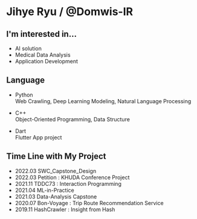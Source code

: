 # Jihye Ryu / @Domwis-IR

## I'm interested in... 
- AI solution  
- Medical Data Analysis  
- Application Development  

## Language 
- Python  
    Web Crawling, Deep Learning Modeling, Natural Language Processing
    
- C++  
    Object-Oriented Programming, Data Structure
    
- Dart  
    Flutter App project

## Time Line with My Project
- 2022.03 SWC_Capstone_Design  
- 2022.03 Petition : KHUDA Conference Project  
- 2021.11 TDDC73 : Interaction Programming  
- 2021.04 ML-in-Practice 
- 2021.03 Data-Analysis Capstone  
- 2020.07 Bon-Voyage : Trip Route Recommendation Service
- 2019.11 HashCrawler : Insight from Hash

<!--
## Likes
MARVEL, EDM, Alcohol🍻
-->

<!--
**Domwis-IR/Domwis-IR** is a ✨ _special_ ✨ repository because its `README.md` (this file) appears on your GitHub profile.

Here are some ideas to get you started:

- 🔭 I’m currently working on ...
- 🌱 I’m currently learning ...
- 👯 I’m looking to collaborate on ...
- 🤔 I’m looking for help with ...
- 💬 Ask me about ...
- 📫 How to reach me: ...
- 😄 Pronouns: ...
- ⚡ Fun fact: ...
-->
